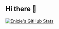 ## Hi there 👋

<!--
**enixie/enixie** is a ✨ _special_ ✨ repository because its `README.md` (this file) appears on your GitHub profile.

Here are some ideas to get you started:

- 🔭 I’m currently working on ...
- 🌱 I’m currently learning ...
- 👯 I’m looking to collaborate on ...
- 🤔 I’m looking for help with ...
- 💬 Ask me about ...
- 📫 How to reach me: ...
- 😄 Pronouns: ...
- ⚡ Fun fact: ...
-->

[![Enixie's GitHub Stats](https://github-readme-stats.vercel.app/api?username=enixie&show_icons=true&theme=dark#gh-dark-mode-only)](https://github.com/enixie/github-readme-stats#gh-dark-mode-only)
